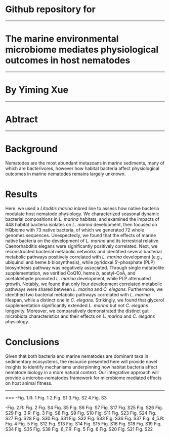 Github repository for
===
****

The marine environmental microbiome mediates physiological outcomes in host nematodes
===
****
By Yiming Xue
===
****
Abtract
==
****
Background
==
Nematodes are the most abundant metazoans in marine sediments, many of which are bacterivores, however how habitat bacteria affect physiological outcomes in marine nematodes remains largely unknown. 

Results
==
Here, we used a *Litoditis marina* inbred line to assess how native bacteria modulate host nematode physiology. We characterized seasonal dynamic bacterial compositions in *L. marina* habitats, and examined the impacts of 448 habitat bacteria isolates on *L. marina* development, then focused on HQbiome with 73 native bacteria, of which we generated 72 whole genomes sequences. Unexpectedly, we found that the effects of marine native bacteria on the development of *L. marina* and its terrestrial relative Caenorhabditis elegans were significantly positively correlated. Next, we reconstructed bacterial metabolic networks and identified several bacterial metabolic pathways positively correlated with *L. marina* development (e.g., ubiquinol and heme *b* biosynthesis), while pyridoxal 5’-phosphate (PLP) biosynthesis pathway was negatively associated. Through single metabolite supplementation, we verified CoQ10, heme *b*, acetyl-CoA, and acetaldehyde promoted *L. marina* development, while PLP attenuated growth. Notably, we found that only four development correlated metabolic pathways were shared between *L. marina* and *C. elegans*. Furthermore, we identified two bacterial metabolic pathways correlated with *L. marina* lifespan, while a distinct one in *C. elegans*. Strikingly, we found that glycerol supplementation significantly extended *L. marina* but not *C. elegans* longevity. Moreover, we comparatively demonstrated the distinct gut microbiota characteristics and their effects on *L. marina* and *C. elegans* physiology. 

Conclusions
==
Given that both bacteria and marine nematodes are dominant taxa in sedimentary ecosystems, the resource presented here will provide novel insights to identify mechanisms underpinning how habitat bacteria affect nematode biology in a more natural context. Our integrative approach will provide a microbe–nematodes framework for microbiome mediated effects on host animal fitness.


****
===
-Fig. 1.R:
1.Fig. 1
2.Fig. S1
3.Fig. S2
4.Fig. S3

-Fig. 2.R:
Fig. 2
Fig. S4
Fig. S5
Fig. S6
Fig. S7
Fig. S17 
Fig. S25
Fig. S26
Fig. S29
Fig. 3.R:
Fig. 3
Fig. S8
Fig. S9
Fig. S10
Fig. S11
Fig. S23
Fig. S24
Fig. S27
Fig. S28
Fig. S30
Fig. S31
Fig. S32
Fig. S33
Fig. S36
Fig. S37
Fig. 4_5.R:
Fig. 4
Fig. 5
Fig. S12
Fig. S13
Fig. S14
Fig. S15
Fig. S16
Fig. S18
Fig. S19
Fig. S34
Fig. S35
Fig. S38
Fig. 6_7.R:
Fig. 5
Fig. 6
Fig. S20
Fig. S21
Fig. S22

